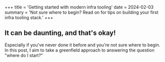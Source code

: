 +++
title = 'Getting started with modern infra tooling'
date = 2024-02-03
summary = 'Not sure where to begin? Read on for tips on building your first infra tooling stack.'
+++

## It can be daunting, and that's okay!
Especially if you've never done it before and you're not sure where to begin. In this post, I aim to take a greenfield approach to answering the question "where do I start?"
